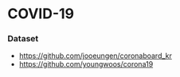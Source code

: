 # COVID-19

### Dataset
- https://github.com/jooeungen/coronaboard_kr 
- https://github.com/youngwoos/corona19
